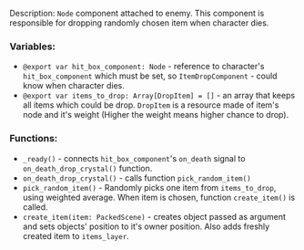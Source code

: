 Description: `Node` component attached to enemy. This component is responsible for dropping randomly chosen item when character dies. 

### Variables:
- `@export var hit_box_component: Node` - reference to character's `hit_box_component` which must be set, so `ItemDropComponent` - could know when character dies.
- `@export var items_to_drop: Array[DropItem] = []` - an array that keeps all items which could be drop. `DropItem` is a resource made of item's node and it's weight (Higher the weight means higher chance to drop).
### Functions:
- `_ready()` - connects `hit_box_component`'s `on_death` signal to `on_death_drop_crystal()` function.
- `on_death_drop_crystal()` - calls function `pick_random_item()`
- `pick_random_item()` - Randomly picks one item from `items_to_drop`, using weighted average. When item is chosen, function `create_item()` is called.
- `create_item(item: PackedScene)` - creates object passed as argument and sets objects' position to it's owner position. Also adds freshly created item to `items_layer`.